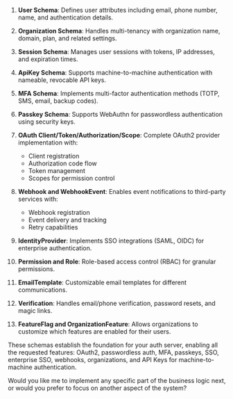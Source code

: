 1. **User Schema**: Defines user attributes including email, phone number, name, and authentication details.

2. **Organization Schema**: Handles multi-tenancy with organization name, domain, plan, and related settings.

3. **Session Schema**: Manages user sessions with tokens, IP addresses, and expiration times.

4. **ApiKey Schema**: Supports machine-to-machine authentication with nameable, revocable API keys.

5. **MFA Schema**: Implements multi-factor authentication methods (TOTP, SMS, email, backup codes).

6. **Passkey Schema**: Supports WebAuthn for passwordless authentication using security keys.

7. **OAuth Client/Token/Authorization/Scope**: Complete OAuth2 provider implementation with:
    - Client registration
    - Authorization code flow
    - Token management
    - Scopes for permission control

8. **Webhook and WebhookEvent**: Enables event notifications to third-party services with:
    - Webhook registration
    - Event delivery and tracking
    - Retry capabilities

9. **IdentityProvider**: Implements SSO integrations (SAML, OIDC) for enterprise authentication.

10. **Permission and Role**: Role-based access control (RBAC) for granular permissions.

11. **EmailTemplate**: Customizable email templates for different communications.

12. **Verification**: Handles email/phone verification, password resets, and magic links.

13. **FeatureFlag and OrganizationFeature**: Allows organizations to customize which features are enabled for their users.

These schemas establish the foundation for your auth server, enabling all the requested features: OAuth2, passwordless auth, MFA, passkeys, SSO, enterprise SSO, webhooks, organizations, and API Keys for machine-to-machine authentication.

Would you like me to implement any specific part of the business logic next, or would you prefer to focus on another aspect of the system?